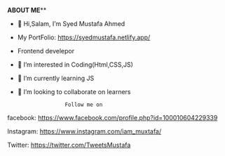
****ABOUT ME******

- 👋 Hi,Salam, I’m Syed Mustafa Ahmed
- My PortFolio: https://syedmustafa.netlify.app/
- Frontend develepor
- 👀 I’m interested in Coding(Html,CSS,JS)
- 🌱 I’m currently learning JS
- 💞️ I’m looking to collaborate on learners



                     Follow me on

facebook: https://www.facebook.com/profile.php?id=100010604229339



Instagram: https://www.instagram.com/iam_muxtafa/



Twitter: https://twitter.com/TweetsMustafa
